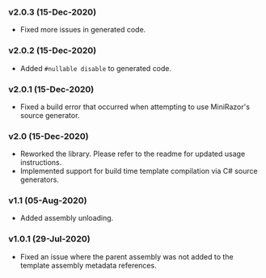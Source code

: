 ### v2.0.3 (15-Dec-2020)

- Fixed more issues in generated code.

### v2.0.2 (15-Dec-2020)

- Added `#nullable disable` to generated code.

### v2.0.1 (15-Dec-2020)

- Fixed a build error that occurred when attempting to use MiniRazor's source generator.

### v2.0 (15-Dec-2020)

- Reworked the library. Please refer to the readme for updated usage instructions.
- Implemented support for build time template compilation via C# source generators.

### v1.1 (05-Aug-2020)

- Added assembly unloading.

### v1.0.1 (29-Jul-2020)

- Fixed an issue where the parent assembly was not added to the template assembly metadata references.